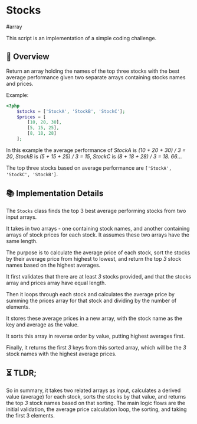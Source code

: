 Stocks
===

#array

This script is an implementation of a simple coding challenge.

## 📑 Overview

Return an array holding the names of the top three stocks with the best average performance given two separate arrays containing stocks names and prices.

Example:
```php
<?php
	$stocks = ['StockA', 'StockB', 'StockC'];
	$prices = [
	    [10, 20, 30],
	    [5, 15, 25],
	    [8, 18, 28]
	];
```

In this example the average performance of _StockA_ is _(10 + 20 + 30) / 3 = 20_, _StockB_ is _(5 + 15 + 25) / 3 = 15_, _StockC_ is _(8 + 18 + 28) / 3 = 18. 66_...

The top three stocks based on average performance are `['StockA', 'StockC', 'StockB']`.

## 📚 Implementation Details

The `Stocks` class finds the top 3 best average performing stocks from two input arrays.

It takes in two arrays - one containing stock names, and another containing arrays of stock prices for each stock. It assumes these two arrays have the same length.

The purpose is to calculate the average price of each stock, sort the stocks by their average price from highest to lowest, and return the top _3_ stock names based on the highest averages.

It first validates that there are at least _3_ stocks provided, and that the stocks array and prices array have equal length.

Then it loops through each stock and calculates the average price by summing the prices array for that stock and dividing by the number of elements.

It stores these average prices in a new array, with the stock name as the key and average as the value.

It sorts this array in reverse order by value, putting highest averages first.

Finally, it returns the first _3_ keys from this sorted array, which will be the _3_ stock names with the highest average prices.

## ⏳ TLDR;

So in summary, it takes two related arrays as input, calculates a derived value (average) for each stock, sorts the stocks by that value, and returns the top _3_ stock names based on that sorting.
The main logic flows are the initial validation, the average price calculation loop, the sorting, and taking the first 3 elements.
